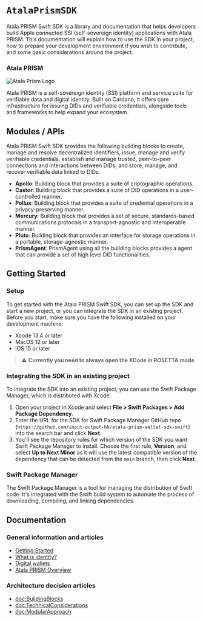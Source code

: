 # ``AtalaPrismSDK``

Atala PRISM Swift SDK is a library and documentation that helps developers build Apple connected SSI (self-sovereign identity) applications with Atala PRISM. This documentation will explain how to use the SDK in your project, how to prepare your development environment if you wish to contribute, and some basic considerations around the project.

### Atala PRISM

![Atala Prism Logo](logo)

Atala PRISM is a self-sovereign identity (SSI) platform and service suite for verifiable data and digital identity. Built on Cardano, it offers core infrastructure for issuing DIDs and verifiable credentials, alongside tools and frameworks to help expand your ecosystem.

## Modules / APIs

Atala PRISM Swift SDK provides the following building blocks to create, manage and resolve decentralized identifiers, issue, manage and verify verifiable credentials, establish and manage trusted, peer-to-peer connections and interactions between DIDs, and store, manage, and recover verifiable data linked to DIDs.

- __Apollo__: Building block that provides a suite of criptographic operations.
- __Castor__: Building block that provides a suite of DID operations in a user-controlled manner.
- __Pollux__: Building block that provides a suite of credential operations in a privacy-preserving manner.
- __Mercury__: Building block that provides a set of secure, standards-based communications protocols in a transport-agnostic and interoperable manner.
- __Pluto__: Building block that provides an interface for storage operations in a portable, storage-agnostic manner.
- __PrismAgent__: PrismAgent using all the building blocks provides a agent that can provide a set of high level DID functionalities.

## Getting Started

### Setup

To get started with the Atala PRISM Swift SDK, you can set up the SDK and start a new project, or you can integrate the SDK in an existing project. Before you start, make sure you have the following installed on your development machine:

- Xcode 13.4 or later
- MacOS 12 or later
- iOS 15 or later

> ⚠️ **Currently you need to always open the XCode in ROSETTA mode**

### Integrating the SDK in an existing project

To integrate the SDK into an existing project, you can use the Swift Package Manager, which is distributed with Xcode.

1. Open your project in Xcode and select **File > Swift Packages > Add Package Dependency**.
2. Enter the URL for the SDK for Swift Package Manager GitHub repo (`https://github.com/input-output-hk/atala-prism-wallet-sdk-swift`) into the search bar and click **Next**.
3. You'll see the repository rules for which version of the SDK you want Swift Package Manager to install. Choose the first rule, **Version**, and select **Up to Next Minor** as it will use the latest compatible version of the dependency that can be detected from the `main` branch, then click **Next**.

### Swift Package Manager

The Swift Package Manager is a tool for managing the distribution of Swift code. It's integrated with the Swift build system to automate the process of downloading, compiling, and linking dependencies.

## Documentation

### General information and articles

- [Getting Started](https://staging-docs.atalaprism.io/docs/getting-started)
- [What is identity?](https://staging-docs.atalaprism.io/docs/concepts/what-is-identity)
- [Digital wallets](https://staging-docs.atalaprism.io/docs/concepts/digital-wallets)
- [Atala PRISM Overview](https://staging-docs.atalaprism.io/docs/atala-prism/overview)

### Architecture decision articles

- <doc:BuildingBlocks>
- <doc:TechnicalConsiderations>
- <doc:ModularApproach>

